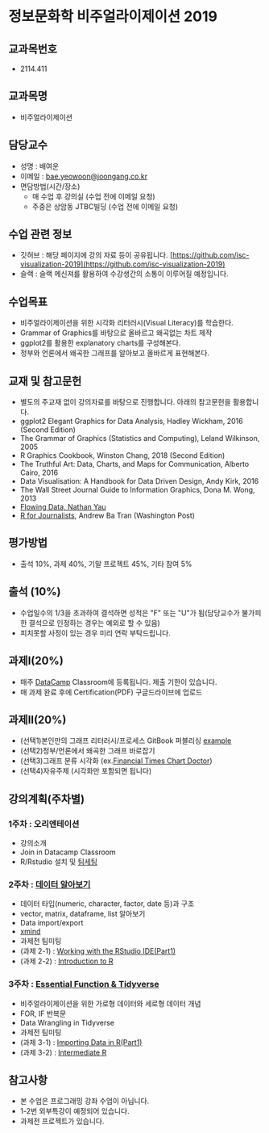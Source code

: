 정보문화학 비주얼라이제이션 2019
===


교과목번호
---
- 2114.411

교과목명
---
  - 비주얼라이제이션

담당교수
---
 - 성명 : 배여운
 - 이메일 : bae.yeowoon@joongang.co.kr
 - 면담방법(시간/장소)
   * 매 수업 후 강의실 (수업 전에 이메일 요청)
   * 주중은 상암동 JTBC빌딩 (수업 전에 이메일 요청)

수업 관련 정보
---
 - 깃허브 : 해당 페이지에 강의 자료 등이 공유됩니다.
 [https://github.com/isc-visualization-2019](https://github.com/isc-visualization-2019)
 - 슬랙 : 슬랙 메신져를 활용하여 수강생간의 소통이 이루어질 예정입니다.

수업목표
---
 - 비주얼라이제이션을 위한 시각화 리터러시(Visual Literacy)를 학습한다. 
 - Grammar of Graphics를 바탕으로 올바르고 왜곡없는 차트 제작
 - ggplot2를 활용한 explanatory charts를 구성해본다.
 - 정부와 언론에서 왜곡한 그래프를 알아보고 올바르게 표현해본다. 

교재 및 참고문헌
---
 - 별도의 주교재 없이 강의자료를 바탕으로 진행합니다. 아래의 참고문헌을 활용합니다.
 - ggplot2 Elegant Graphics for Data Analysis, Hadley Wickham, 2016 (Second Edition)
 - The Grammar of Graphics (Statistics and Computing), Leland Wilkinson, 2005
 - R Graphics Cookbook, Winston Chang, 2018 (Second Edition)
 - The Truthful Art: Data, Charts, and Maps for Communication, Alberto Cairo, 2016
 - Data Visualisation: A Handbook for Data Driven Design, Andy Kirk, 2016
 - The Wall Street Journal Guide to Information Graphics, Dona M. Wong, 2013
 - [Flowing Data, Nathan Yau](https://flowingdata.com/)
 - [R for Journalists](https://learn.r-journalism.com/en/), Andrew Ba Tran (Washington Post)

평가방법
---
 - 출석 10%, 과제 40%, 기말 프로젝트 45%, 기타 참여 5%

출석 (10%)
---
 - 수업일수의 1/3을 초과하여 결석하면 성적은 "F" 또는 "U"가 됨(담당교수가 불가피한 결석으로 인정하는 경우는 예외로 할 수 있음)
 - 피치못할 사정이 있는 경우 미리 연락 부탁드립니다.

과제I(20%)
---
 - 매주 [DataCamp](https://www.datacamp.com) Classroom에 등록됩니다. 제출 기한이 있습니다. 
 - 매 과제 완료 후에 Certification(PDF) 구글드라이브에 업로드

과제II(20%)
---
 - (선택1)본인만의 그래프 리터러시/프로세스 GitBook 퍼블리싱 [example](http://ramnathv.github.io/swc-nw-dataviz/visualize/summarize.html)
 - (선택2)정부/언론에서 왜곡한 그래프 바로잡기
 - (선택3)그래프 분류 시각화 (ex.[Financial Times Chart Doctor](https://github.com/ft-interactive/chart-doctor/tree/master/visual-vocabulary))
 - (선택4)자유주제 (시각화만 포함되면 됩니다)

강의계획(주차별)
---

### 1주차 : 오리엔테이션
  - 강의소개
  - Join in Datacamp Classroom
  - R/Rstudio 설치 및 [팀세팅](https://docs.google.com/spreadsheets/d/e/2PACX-1vSpvm-G78bO3WfSpnoHH2y-FerPB1X7v736PD9xviPvl_CuLUrSSkfXghB-068MrsAx7M59yZW29Yqo/pubhtml?gid=23874303&single=true)
  
### 2주차 : [데이터 알아보기](https://github.com/isc-visualization-2019/chapter02_190316) 
  - 데이터 타입(numeric, character, factor, date 등)과 구조
  - vector, matrix, dataframe, list 알아보기
  - Data import/export
  - [xmind](https://www.xmind.net/)
  - 과제전 팀미팅
  - (과제 2-1) : [Working with the RStudio IDE(Part1)](https://www.datacamp.com/courses/working-with-the-rstudio-ide-part-1) 
  - (과제 2-2) : [Introduction to R](https://www.datacamp.com/courses/free-introduction-to-r)

### 3주차 : [Essential Function & Tidyverse](https://github.com/isc-visualization-2019/chapter03_190323) 
  - 비주얼라이제이션을 위한 가로형 데이터와 세로형 데이터 개념
  - FOR, IF 반복문
  - Data Wrangling in Tidyverse
  - 과제전 팀미팅
  - (과제 3-1) : [Importing Data in R(Part1)](https://www.datacamp.com/courses/importing-data-in-r-part-1)
  - (과제 3-2) : [Intermediate R](https://www.datacamp.com/courses/intermediate-r)


참고사항
---
 - 본 수업은 프로그래밍 강좌 수업이 아닙니다.
 - 1-2번 외부특강이 예정되어 있습니다.
 - 과제전 프로젝트가 있습니다. 
